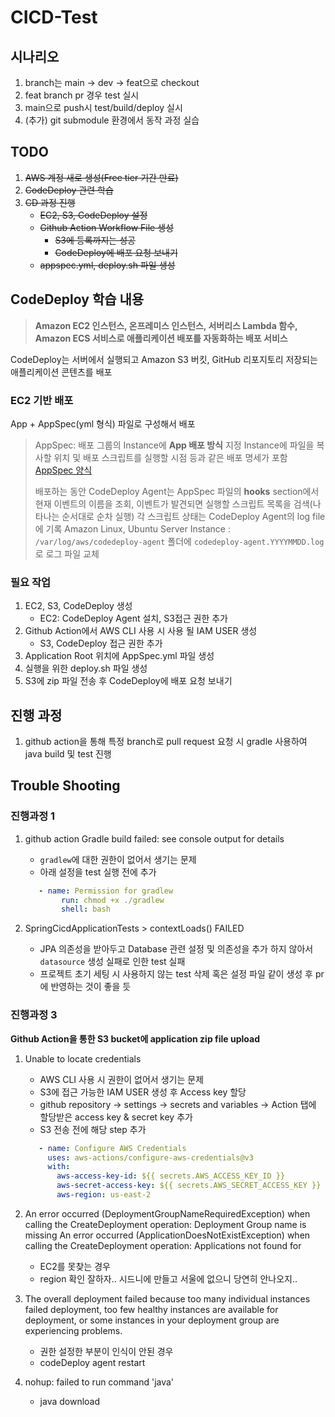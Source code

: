 # CICD-Test

## 시나리오
1. branch는 main -> dev -> feat으로 checkout
2. feat branch pr 경우 test 실시
3. main으로 push시 test/build/deploy 실시
4. (추가) git submodule 환경에서 동작 과정 실습

## TODO
1. ~~AWS 계정 새로 생성(Free tier 기간 만료)~~
2. ~~CodeDeploy 관련 학습~~
3. ~~CD 과정 진행~~
   - ~~EC2, S3, CodeDeploy 설정~~
   - ~~Github Action Workflow File 생성~~
      - ~~S3에 등록까지는 성공~~
      - ~~CodeDeploy에 배포 요청 보내기~~
   - ~~appspec.yml, deploy.sh 파일 생성~~
  
## CodeDeploy 학습 내용
> **Amazon EC2 인스턴스, 온프레미스 인스턴스, 서버리스 Lambda 함수, Amazon ECS 서비스로 애플리케이션 배포를 자동화하는 배포 서비스**

CodeDeploy는 서버에서 실행되고 Amazon S3 버킷, GitHub 리포지토리 저장되는 애플리케이션 콘텐츠를 배포

### EC2 기반 배포

App + AppSpec(yml 형식) 파일로 구성해서 배포

> AppSpec: 배포 그룹의 Instance에 **App 배포 방식** 지정
> Instance에 파일을 복사할 위치 및 배포 스크립트를 실행할 시점 등과 같은 배포 명세가 포함
> [AppSpec 양식](https://docs.aws.amazon.com/ko_kr/codedeploy/latest/userguide/application-revisions-appspec-file.html#add-appspec-file-server)
>
> 배포하는 동안 CodeDeploy Agent는 AppSpec 파일의 **hooks** section에서 현재 이벤트의 이름을 조회, 이벤트가 발견되면 실행할 스크립트 목록을 검색(나타나는 순서대로 순차 실행)
> 각 스크립트 상태는 CodeDeploy Agent의 log file에 기록
> Amazon Linux, Ubuntu Server Instance : `/var/log/aws/codedeploy-agent` 폴더에 `codedeploy-agent.YYYYMMDD.log`로 로그 파일 교체

### 필요 작업
1. EC2, S3, CodeDeploy 생성
    - EC2: CodeDeploy Agent 설치, S3접근 권한 추가
2. Github Action에서 AWS CLI 사용 시 사용 될 IAM USER 생성
    - S3, CodeDeploy 접근 권한 추가  
3. Application Root 위치에 AppSpec.yml 파일 생성
4. 실행을 위한 deploy.sh 파일 생성
5. S3에 zip 파일 전송 후 CodeDeploy에 배포 요청 보내기

## 진행 과정
1. github action을 통해 특정 branch로 pull request 요청 시 gradle 사용하여 java build 및 test 진행

## Trouble Shooting
### 진행과정 1
1. github action Gradle build failed: see console output for details
    - `gradlew`에 대한 권한이 없어서 생기는 문제
    - 아래 설정을 test 실행 전에 추가
    ```yml
       - name: Permission for gradlew
            run: chmod +x ./gradlew
            shell: bash
    ```
   
2. SpringCicdApplicationTests > contextLoads() FAILED
    - JPA 의존성을 받아두고 Database 관련 설정 및 의존성을 추가 하지 않아서 `datasource` 생성 실패로 인한 test 실패
    - 프로젝트 초기 세팅 시 사용하지 않는 test 삭제 혹은 설정 파일 같이 생성 후 pr에 반영하는 것이 좋을 듯

### 진행과정 3
**Github Action을 통한 S3 bucket에 application zip file upload**
1. Unable to locate credentials
   - AWS CLI 사용 시 권한이 없어서 생기는 문제
   - S3에 접근 가능한 IAM USER 생성 후 Access key 할당
   - github repository -> settings -> secrets and variables -> Action 탭에 할당받은 access key & secret key 추가
   - S3 전송 전에 해당 step 추가
    ```yml
       - name: Configure AWS Credentials
         uses: aws-actions/configure-aws-credentials@v3
         with:
           aws-access-key-id: ${{ secrets.AWS_ACCESS_KEY_ID }}
           aws-secret-access-key: ${{ secrets.AWS_SECRET_ACCESS_KEY }}
           aws-region: us-east-2
    ```
2. An error occurred (DeploymentGroupNameRequiredException) when calling the CreateDeployment operation: Deployment Group name is missing An error occurred (ApplicationDoesNotExistException) when calling the CreateDeployment operation: Applications not found for
    - EC2를 못찾는 경우
    - region 확인 잘하자.. 시드니에 만들고 서울에 없으니 당연히 안나오지..

3. The overall deployment failed because too many individual instances failed deployment, too few healthy instances are available for deployment, or some instances in your deployment group are experiencing problems.
    - 권한 설정한 부분이 인식이 안된 경우
    - codeDeploy agent restart
  
4. nohup: failed to run command 'java' 
    - java download
    
